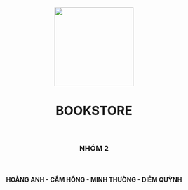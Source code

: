 <div align="center"><a name="readme-top"></a>

<img height="180" src="https://gw.alipayobjects.com/zos/rmsportal/KDpgvguMpGfqaHPjicRK.svg">

<h1>BOOKSTORE</h1><br>
<h3>NHÓM 2</h3><br>
<h4>HOÀNG ANH - CẨM HỒNG - MINH THƯỜNG - DIỄM QUỲNH </h4>
